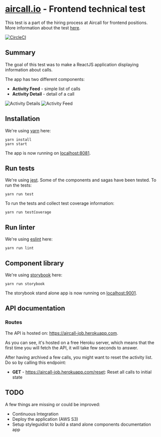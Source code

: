 # [aircall.io](https://aircall.io) - Frontend technical test

This test is a part of the hiring process at Aircall for frontend positions. More information about the test  [here](https://github.com/aircall/frontend-test-react).

[![CircleCI](https://circleci.com/gh/litil/frontend-test-react.svg?style=svg)](https://circleci.com/gh/litil/frontend-test-react)

## Summary

The goal of this test was to make a ReactJS application displaying information about calls.

The app has two different components:
- **Activity Feed** - simple list of calls
- **Activity Detail** - detail of a call

![Activity Details](https://user-images.githubusercontent.com/5346118/46978013-fdd0e900-d0cd-11e8-8cec-e6faeb7302f7.png) ![Activity Feed](https://user-images.githubusercontent.com/5346118/46978012-fdd0e900-d0cd-11e8-8d2b-94e0f716bb9b.png)


## Installation

We're using [yarn](https://yarnpkg.com) here:

```
yarn install
yarn start
```

The app is now running on [localhost:8081](http://localhost:8081).

## Run tests

We're using [jest](https://jestjs.io/). Some of the components and sagas have been tested. To run the tests:

```
yarn run test
```

To run the tests and collect test coverage information:

```
yarn run testCoverage
```

## Run linter

We're using [eslint](https://eslint.org/) here:

```
yarn run lint
```

## Component library

We're using [storybook](https://github.com/storybooks/storybook) here:

```
yarn run storybook
```

The storybook stand alone app is now running on [localhost:9001](http://localhost:9001).

## API documentation

### Routes

The API is hosted on: https://aircall-job.herokuapp.com.

As you can see, it's hosted on a free Heroku server, which means that the first time you will fetch the API, it will take few seconds to answer.

After having archived a few calls, you might want to reset the activity list. Do so by calling this endpoint:
- **GET** - https://aircall-job.herokuapp.com/reset: Reset all calls to initial state

## TODO

A few things are missing or could be improved:
- Continuous Integration
- Deploy the application (AWS S3)
- Setup styleguidist to build a stand alone components documentation app
